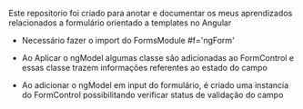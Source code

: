 Este repositorio foi criado para anotar e documentar os meus aprendizados relacionados a formulário orientado a templates no Angular

- Necessário fazer o import do FormsModule 
#f='ngForm'

- Ao Aplicar o ngModel algumas classe são adicionadas ao FormControl e essas classe trazem informações referentes ao estado do campo

- Ao adicionar o ngModel em input do formulário, é criado uma instancia do FormControl possibilitando verificar status de validação do campo
